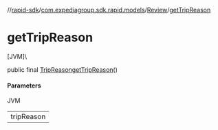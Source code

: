 //[rapid-sdk](../../../index.md)/[com.expediagroup.sdk.rapid.models](../index.md)/[Review](index.md)/[getTripReason](get-trip-reason.md)

# getTripReason

[JVM]\

public final [TripReason](../-trip-reason/index.md)[getTripReason](get-trip-reason.md)()

#### Parameters

JVM

| |
|---|
| tripReason |
